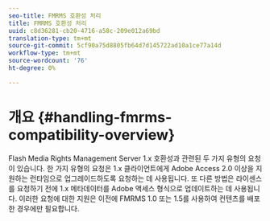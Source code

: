 ```yaml
---
seo-title: FMRMS 호환성 처리
title: FMRMS 호환성 처리
uuid: c8d36281-cb20-4716-a58c-209e012a69bd
translation-type: tm+mt
source-git-commit: 5cf90a75d8805fb64d7d145722ad10a1ce77a14d
workflow-type: tm+mt
source-wordcount: '76'
ht-degree: 0%

---
```



# 개요 {#handling-fmrms-compatibility-overview}

Flash Media Rights Management Server 1.x 호환성과 관련된 두 가지 유형의 요청이 있습니다. 한 가지 유형의 요청은 1.x 클라이언트에게 Adobe Access 2.0 이상을 지원하는 런타임으로 업그레이드하도록 요청하는 데 사용됩니다. 또 다른 방법은 라이센스를 요청하기 전에 1.x 메타데이터를 Adobe 액세스 형식으로 업데이트하는 데 사용됩니다. 이러한 요청에 대한 지원은 이전에 FMRMS 1.0 또는 1.5를 사용하여 컨텐츠를 배포한 경우에만 필요합니다.